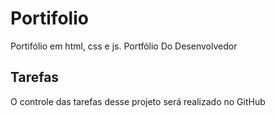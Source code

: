 # Portifolio
Portifólio em html, css e js.
Portfólio Do Desenvolvedor

## Tarefas 

O controle das tarefas desse projeto será realizado no GitHub
